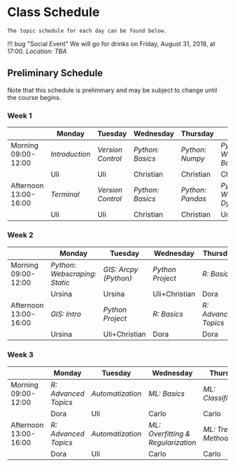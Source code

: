 # Class Schedule

<!--
!!! summary "Essential Information"
    Programming Practices for Research in Economics begins on August 27, 2018 at 09:00 am and runs Monday to Friday until September 19, 2018.
    Each day is divided into two sessions:

	* Morning Session: 09:00-12:00
    * Afternoon Session: 13:00-16:00


    The seminar room in which the class takes place varies day-by-day. So we don't all get lost, here are the addresses:

    * [SOME ADDRESS](https://www.openstreetmap.org/node/YOUR_LINK), denoted  YOUR_ABBREVATION
    <!-- * [Raemistrasse 59](https://www.openstreetmap.org/way/27327898), denoted as RAA
    * [Schoenberggasse 1](https://www.openstreetmap.org/way/33806996), denoted as SOF -->

    The topic schedule for each day can be found below.

!!! bug "Social Event"
    We will go for drinks on Friday, August 31, 2018, at 17:00. *Location: TBA*

## Preliminary Schedule

Note that this schedule is preliminary and may be subject to change until the course begins.

### Week 1


<table>
<thead>
<tr>
<th></th><th>Monday</th><th>Tuesday</th><th>Wednesday</th><th>Thursday</th><th>Friday</th>
</tr>
</thead>
<tbody>
<tr>
<td>Morning<br>09:00-12:00</td><td><em>Introduction</em></td><td><em>Version Control</em></td><td><em>Python: Basics</em></td><td><em>Python: Numpy</em></td><td><em>Python: Webscraping: Basics</em></td>
</tr>
<tr class="instructor">
<td><td>Uli</td><td>Uli</td><td>Christian</td><td>Christian</td><td>Christian</td>
<tr/>
<tr>
<td>Afternoon<br>13:00-16:00</td><td><em>Terminal</em></td><td><em>Version Control</em></td><td><em>Python: Basics</em></td><td><em>Python: Pandas</em></td><td><em>Python: Webscraping: Dynamc</em></td>
</tr>
<tr class="instructor">
<td><td>Uli</td><td>Uli</td><td>Christian</td><td>Christian</td><td>Ursina</td>
<tr/>
</tbody>
</table>

### Week 2
<table>
<thead>
<tr>
<th></th><th>Monday</th><th>Tuesday</th><th>Wednesday</th><th>Thursday</th><th>Friday</th>
</tr>
</thead>
<tbody>
<tr>
<td>Morning<br>09:00-12:00</td><td><em>Python: Webscraping: Static</em></td><td><em>GIS: Arcpy (Python)</em></td><td><em>Python Project</em></td><td><em>R: Basics</em></td><td><em>R: Advanced Topics</em></td>
</tr>
<tr class="instructor">
<td><td>Ursina</td><td>Ursina</td><td>Uli+Christian</td><td>Dora</td><td>Dora</td>
<tr/>
<tr>
<td>Afternoon<br>13:00-16:00</td><td><em>GIS: Intro</em></td><td><em>Python Project</em></td><td><em>R: Basics</em></td><td><em>R: Advanced Topics</em></td><td><em>R: Advanced Topics</em></td>
</tr>
<tr class="instructor">
<td><td>Ursina</td><td>Uli+Christian</td><td>Dora</td><td>Dora</td><td>Dora</td>
<tr/>
</tbody>
</table>

### Week 3
<table>
<thead>
<tr>
<th></th><th>Monday</th><th>Tuesday</th><th>Wednesday</th><th>Thursday</th><th>Friday</th>
</tr>
</thead>
<tbody>
<tr>
<td>Morning<br>09:00-12:00</td><td><em>R: Advanced Topics</em></td><td><em>Automatization</em></td><td><em>ML: Basics</em></td><td><em>ML: Classification</em></td><td><em>ML: Practice Assignment</em></td>
</tr>
<tr class="instructor">
<td><td>Dora</td><td>Uli</td><td>Carlo</td><td>Carlo</td><td>Carlo</td>
<tr/>
<tr>
<td>Afternoon<br>13:00-16:00</td><td><em>R: Advanced Topics</em></td><td><em>Automatization</em></td><td><em>ML:<br>Overfitting & Regularization</em></td><td><em>ML: Tree Methods</em></td><td><em>Your Projects</em></td>
</tr>
<tr class="instructor">
<td><td>Dora</td><td>Uli</td><td>Carlo</td><td>Carlo</td><td></td>
<tr/>
</tbody>
</table>

<!-- |           | Monday       | Tuesday         | Wednesday       | Thursday     | Friday       | -->
<!-- |:----------|:-------------|:----------------|:----------------|:-------------|:-------------| -->
<!-- | Morning   | Introduction | Version Control | Version Control | Basic Python | Basic Python | -->
<!-- | Afternoon | Terminal     | Version Control | Version Control | Basic Python | Basic Python | -->
<!-- | *Room*    | *RAK-E-6*    | *RAK-E-6*       | *RAK-E-6*       | *SOF-E-17*   | *SOF-E-07*   | -->


<!--
### Week 2

|           | Monday        | Tuesday         | Wednesday | Thursday       | Friday      |
|:----------|:--------------|:----------------|:----------|:---------------|:------------|
| Morning   | Python: NumPy | Python: Pandas  | R: Basics | R: Basics      | R: Plotting |
| Afternoon | Python: SciPy | Python: Metrics | R: knitr  | R: Data Analy. | R: Advanced |
| *Room*    | *RAK-E-6*     | *RAK-E-6*       | *RAK-E-6* | *RAK-E-6*     | *SOF-E-07*  |


### Week 3

|           | Monday          | Tuesday       | Wednesday      | Thursday    | Friday        |
|:----------|:----------------|:--------------|:---------------|:------------|:--------------|
| Morning   | R: Econometrics | Web Scraping  | Databases: SQL | Build Tools | Clean Code    |
| Afternoon | R: Econometrics | Web Scraping  | GIS data in R  | Build Tools | Code Optimiz. |
| *Room*    | *RAK-E-6*       | *RAK-E-6*     | *RAK-E-6*      | *RAA-E-08*  | *SOF-E-07*    | -->
